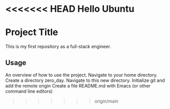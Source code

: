 <<<<<<< HEAD
Hello Ubuntu
=======
# Project Title
This is my first repository as a full-stack engineer.


## Usage
An overview of how to use the project.
Navigate to your home directory. 
Create a directory zero_day. 
Navigate to this new directory. 
Initialize git and add the remote origin
Create a file README.md with Emacs (or other command line editors)
>>>>>>> origin/main
